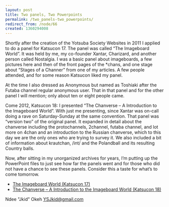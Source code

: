 ```yaml
---
layout: post
title: Two panels, Two Powerpoints
permalink: /two_panels-two_powerpoints/
redirect_from: /node/66
created: 1360294008
---
```

Shortly after the creation of the Yotsuba Society Websites in 2011 I applied to do a panel for Katsucon 17. The panel was called “The Imageboard World”. It was held by me, my co-founder Xantar, Charizard, and another person called Nostalgia. I was a basic panel about imageboards, a few pictures here and then of the front pages of the *chans, and one stage about “Stages of a Channer” from one of my articles. A few people attended, and for some reason Katsucon liked my panel.

At the time I also dressed as Anonymous but named as Toshiaki after the Futaba channel regular anonymous user. That in that panel and for the other panel I will mention; only about ten or eight people came.

Come 2012, Katsucon 18: I presented “The Chanverse – A Introduction to the Imageboard World”. With just me presenting, since Xantar was on-call doing a rave on Saturday-Sunday at the same convention. That panel was “version two” of the original panel. It expanded in detail about the chanverse including the protochannels, 2channel, futaba channel, and lot more on 4chan and an introduction to the Russian chanverse, which to this day we are the only ones who are trying to survey it. We also included a bit of information about krautchan, /int/ and the Polandball and its resulting Country balls.

Now, after sitting in my unorganized archives for years, I’m putting up the PowerPoint files to just see how far the panels went and for those who did not have a chance to see these panels. Consider this a taste for what’s to come tomorrow.

* [The Imageboard World (Katsucon 17)](http://www.yotsubasociety.org/powerpoints/The%20Imageboard%20World.pptx)
* [The Chanverse – A Introduction to the Imageboard World (Katsucon 18)](http://www.yotsubasociety.org/powerpoints/The%20Chanverse.ppt)

Ndee "Jkid" Okeh
YSJkid@gmail.com
